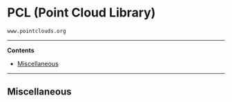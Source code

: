 # PCL (Point Cloud Library)

    www.pointclouds.org

---

**Contents**

- [Miscellaneous](PCL.md#miscellaneous)

---

## Miscellaneous

